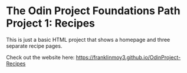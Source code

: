 # The Odin Project Foundations Path Project 1: Recipes
This is just a basic HTML project that shows a homepage and three separate recipe pages.

Check out the website here: https://franklinmoy3.github.io/OdinProject-Recipes